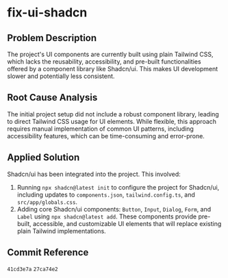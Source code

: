 # fix-ui-shadcn

## Problem Description
The project's UI components are currently built using plain Tailwind CSS, which lacks the reusability, accessibility, and pre-built functionalities offered by a component library like Shadcn/ui. This makes UI development slower and potentially less consistent.

## Root Cause Analysis
The initial project setup did not include a robust component library, leading to direct Tailwind CSS usage for UI elements. While flexible, this approach requires manual implementation of common UI patterns, including accessibility features, which can be time-consuming and error-prone.

## Applied Solution
Shadcn/ui has been integrated into the project. This involved:
1.  Running `npx shadcn@latest init` to configure the project for Shadcn/ui, including updates to `components.json`, `tailwind.config.ts`, and `src/app/globals.css`.
2.  Adding core Shadcn/ui components: `Button`, `Input`, `Dialog`, `Form`, and `Label` using `npx shadcn@latest add`. These components provide pre-built, accessible, and customizable UI elements that will replace existing plain Tailwind implementations.

## Commit Reference
`41cd3e7a`
`27ca74e2`
